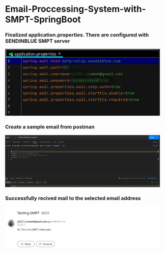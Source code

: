 # Email-Proccessing-System-with-SMPT-SpringBoot

### Finalized application.properties. There are configured with SENDINBLUE SMPT server 
![Alt text](src/Outputs/AAAA.png)

### Create a sample email from postman
![Alt text](src/Outputs/A.jpg)

### Successfully recived mail to the selected email address
![Alt text](src/Outputs/AA.jpg)



